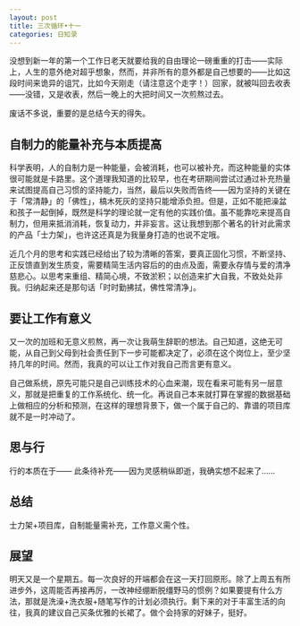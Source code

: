 ```yaml
---
layout: post
title: 三次循环•十一
categories: 日知录
---
```


没想到新一年的第一个工作日老天就要给我的自由理论一磅重重的打击——实际上，人生的意外绝对超乎想象，然而，并非所有的意外都是自己想要的——比如这段时间来诡异的诅咒，比如今天刚走（请注意这个走字！）回家，就被叫回去收表——没错，又是收表，然后一晚上的大把时间又一次煎熬过去。

废话不多说，重要的是总结今天的得失。

## 自制力的能量补充与本质提高

科学表明，人的自制力是一种能量，会被消耗，也可以被补充，而这种能量的实体很可能就是卡路里。这个道理我知道的比较早，也在考研期间尝试过通过补充热量来试图提高自己习惯的坚持能力，当然，最后以失败而告终——因为坚持的关键在于「常清静」的「佛性」，槁木死灰的坚持只能增添负担。但是，正如不能把澡盆和孩子一起倒掉，既然是科学的理论就一定有他的实践价值。虽不能靠吃来提高自制力，但用来抵消消耗，恢复动力，并非妄言。这让我想到那个著名的针对此需求的产品「士力架」，也许这还真是为我量身打造的也说不定哦。

近几个月的思考和实践已经给出了较为清晰的答案，要真正固化习惯，不断坚持、正反馈直到发生质变，需要精简生活内容后的的由点及面，需要永存情与爱的清净慈悲心。以思考来重组、精简心境，不致淤积；以创造来扩大自我，不致处处非我。归纳起来还是那句话「时时勤拂拭，佛性常清净」。

## 要让工作有意义

又一次的加班和无意义煎熬，再一次让我萌生辞职的想法。自己知道，这绝无可能，从自己到父母到社会责任到下一步可能都决定了，必须在这个岗位上，至少坚持几年的时间。然而，我真的可以让工作对我自己而言更有意义。

自己做系统，原先可能只是自己训练技术的心血来潮，现在看来可能有另一层意义，那就是把重复的工作系统化、统一化。再说自己本来就打算在掌握的数据基础上做相应的分析和预测，在这样的理想背景下，做一个属于自己的、靠谱的项目库就不是一时冲动了。

## 思与行
行的本质在于——
此条待补充——因为灵感稍纵即逝，我确实想不起来了……

## 总结
士力架+项目库，自制能量需补充，工作意义需个性。

## 展望
明天又是一个星期五。每一次良好的开端都会在这一天打回原形。除了上周五有所进步外，这周能否再接再厉，一改神经绷断脱缰野马的惯例？如果要提有什么方法，那就是洗澡+洗衣服+随笔写作的计划必须执行。剩下来的对于丰富生活的向往，我真的建议自己买条优雅的长裙了。做个会持家的好妹子，挺好。

